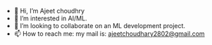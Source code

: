 - 👋 Hi, I’m Ajeet choudhry
- 👀 I’m interested in AI/ML.
- 💞️ I’m looking to collaborate on an ML development project.
- 📫 How to reach me: my mail is: ajeetchoudhary2802@gmail.com

<!---
ajeet0001/ajeet0001 is a ✨ special ✨ repository because its `README.md` (this file) appears on your GitHub profile.
You can click the Preview link to take a look at your changes.
--->
